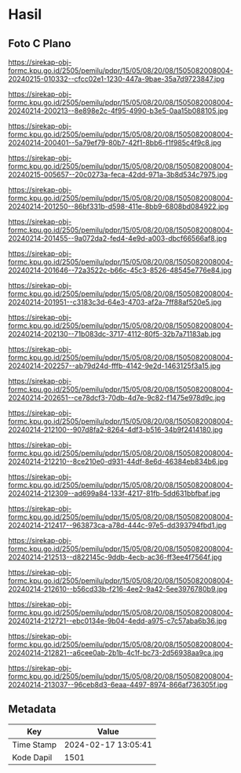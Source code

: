 # Hasil

## Foto C Plano

https://sirekap-obj-formc.kpu.go.id/2505/pemilu/pdpr/15/05/08/20/08/1505082008004-20240215-010332--cfcc02e1-1230-447a-9bae-35a7d9723847.jpg

https://sirekap-obj-formc.kpu.go.id/2505/pemilu/pdpr/15/05/08/20/08/1505082008004-20240214-200213--8e898e2c-4f95-4990-b3e5-0aa15b088105.jpg

https://sirekap-obj-formc.kpu.go.id/2505/pemilu/pdpr/15/05/08/20/08/1505082008004-20240214-200401--5a79ef79-80b7-42f1-8bb6-f1f985c4f9c8.jpg

https://sirekap-obj-formc.kpu.go.id/2505/pemilu/pdpr/15/05/08/20/08/1505082008004-20240215-005657--20c0273a-feca-42dd-971a-3b8d534c7975.jpg

https://sirekap-obj-formc.kpu.go.id/2505/pemilu/pdpr/15/05/08/20/08/1505082008004-20240214-201250--86bf331b-d598-411e-8bb9-6808bd084922.jpg

https://sirekap-obj-formc.kpu.go.id/2505/pemilu/pdpr/15/05/08/20/08/1505082008004-20240214-201455--9a072da2-fed4-4e9d-a003-dbcf66566af8.jpg

https://sirekap-obj-formc.kpu.go.id/2505/pemilu/pdpr/15/05/08/20/08/1505082008004-20240214-201646--72a3522c-b66c-45c3-8526-48545e776e84.jpg

https://sirekap-obj-formc.kpu.go.id/2505/pemilu/pdpr/15/05/08/20/08/1505082008004-20240214-201951--c3183c3d-64e3-4703-af2a-7ff88af520e5.jpg

https://sirekap-obj-formc.kpu.go.id/2505/pemilu/pdpr/15/05/08/20/08/1505082008004-20240214-202130--71b083dc-3717-4112-80f5-32b7a71183ab.jpg

https://sirekap-obj-formc.kpu.go.id/2505/pemilu/pdpr/15/05/08/20/08/1505082008004-20240214-202257--ab79d24d-fffb-4142-9e2d-1463125f3a15.jpg

https://sirekap-obj-formc.kpu.go.id/2505/pemilu/pdpr/15/05/08/20/08/1505082008004-20240214-202651--ce78dcf3-70db-4d7e-9c82-f1475e978d9c.jpg

https://sirekap-obj-formc.kpu.go.id/2505/pemilu/pdpr/15/05/08/20/08/1505082008004-20240214-212100--907d8fa2-8264-4df3-b516-34b9f2414180.jpg

https://sirekap-obj-formc.kpu.go.id/2505/pemilu/pdpr/15/05/08/20/08/1505082008004-20240214-212210--8ce210e0-d931-44df-8e6d-46384eb834b6.jpg

https://sirekap-obj-formc.kpu.go.id/2505/pemilu/pdpr/15/05/08/20/08/1505082008004-20240214-212309--ad699a84-133f-4217-81fb-5dd631bbfbaf.jpg

https://sirekap-obj-formc.kpu.go.id/2505/pemilu/pdpr/15/05/08/20/08/1505082008004-20240214-212417--963873ca-a78d-444c-97e5-dd393794fbd1.jpg

https://sirekap-obj-formc.kpu.go.id/2505/pemilu/pdpr/15/05/08/20/08/1505082008004-20240214-212513--d822145c-9ddb-4ecb-ac36-ff3ee4f7564f.jpg

https://sirekap-obj-formc.kpu.go.id/2505/pemilu/pdpr/15/05/08/20/08/1505082008004-20240214-212610--b56cd33b-f216-4ee2-9a42-5ee3976780b9.jpg

https://sirekap-obj-formc.kpu.go.id/2505/pemilu/pdpr/15/05/08/20/08/1505082008004-20240214-212721--ebc0134e-9b04-4edd-a975-c7c57aba6b36.jpg

https://sirekap-obj-formc.kpu.go.id/2505/pemilu/pdpr/15/05/08/20/08/1505082008004-20240214-212821--a6cee0ab-2b1b-4c1f-bc73-2d56938aa9ca.jpg

https://sirekap-obj-formc.kpu.go.id/2505/pemilu/pdpr/15/05/08/20/08/1505082008004-20240214-213037--96ceb8d3-6eaa-4497-8974-866af736305f.jpg


## Metadata

| Key        | Value               |
| ---------- | ------------------- |
| Time Stamp | 2024-02-17 13:05:41 |
| Kode Dapil | 1501                |



